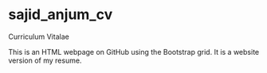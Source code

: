 # sajid_anjum_cv
Curriculum Vitalae

This is an HTML webpage on GitHub using the Bootstrap grid. It is a website version of my resume.
